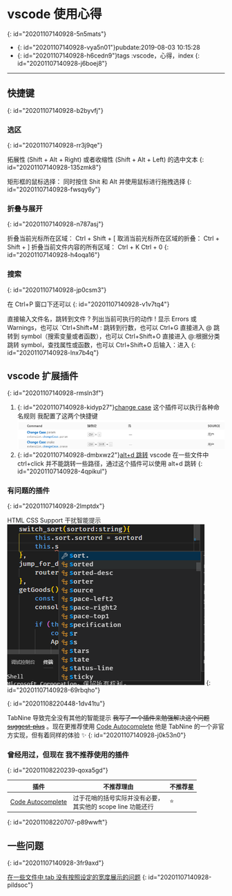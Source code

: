 # vscode 使用心得
{: id="20201107140928-5n5mats"}

- {: id="20201107140928-vya5n01"}pubdate:2019-08-03 10:15:28
- {: id="20201107140928-h6cedn9"}tags :vscode，心得，index
{: id="20201107140928-j6boej8"}

---

## 快捷键
{: id="20201107140928-b2byvfj"}

### 选区
{: id="20201107140928-rr3j9qe"}

拓展性 (Shift + Alt + Right) 或者收缩性 (Shift + Alt + Left) 的选中文本
{: id="20201107140928-135zmk8"}

矩形框的鼠标选择： 同时按住 Shit 和 Alt 并使用鼠标进行拖拽选择
{: id="20201107140928-fwsqy6y"}

### 折叠与展开
{: id="20201107140928-n787asj"}

折叠当前光标所在区域： Ctrl + Shift + [
取消当前光标所在区域的折叠： Ctrl + Shift + ]
折叠当前文件内容的所有区域： Ctrl + K Ctrl + 0
{: id="20201107140928-h4oqa16"}

### 搜索
{: id="20201107140928-jp0csm3"}

在 Ctrl+P 窗口下还可以
{: id="20201107140928-v1v7tq4"}

直接输入文件名，跳转到文件
? 列出当前可执行的动作
! 显示 Errors 或 Warnings，也可以 `Ctrl+Shift+M
: 跳转到行数，也可以 Ctrl+G 直接进入
@ 跳转到 symbol（搜索变量或者函数），也可以 Ctrl+Shift+O 直接进入
@:根据分类跳转 symbol，查找属性或函数，也可以 Ctrl+Shift+O 后输入：进入
{: id="20201107140928-lnx7b4q"}

## vscode 扩展插件
{: id="20201107140928-rmsln3f"}

1. {: id="20201107140928-kidyp27"}[change case](https://marketplace.visualstudio.com/items?itemName=wmaurer.change-case)
   这个插件可以执行各种命名规则
   我配置了这两个快捷键 ![快捷键配置](./快捷键配置.png)
2. {: id="20201107140928-dmbxwz2"}[alt+d 跳转](https://marketplace.visualstudio.com/items?itemName=jack89ita.open-file-from-path)
   vscode 在一些文件中 ctrl+click 并不能跳转一些路径，通过这个插件可以使用 alt+d 跳转
{: id="20201107140928-4qpikul"}

### 有问题的插件
{: id="20201107140928-2lmptdx"}

HTML CSS Support 干扰智能提示
![演示](./css-tips.png)
{: id="20201107140928-69rbqho"}


{: id="20201108220448-1dv41tu"}

TabNine 导致完全没有其他的智能提示 ~~我写了一个插件来勉强解决这个问题 [suggest-plus](https://marketplace.visualstudio.com/items?itemName=llej.suggest-plus)~~ 。现在更推荐使用 [Code Autocomplete](https://marketplace.visualstudio.com/items?itemName=svipas.code-autocomplete) 他是 TabNine 的一个非官方实现，但有着同样的体验 ✨
{: id="20201107140928-j0k53n0"}

### 曾经用过，但现在 我不推荐使用的插件
{: id="20201108220239-qoxa5gd"}

| 插件 | 不推荐理由 | 不推荐星 |
| - | - | - |
| [Code Autocomplete](https://marketplace.visualstudio.com/items?itemName=CoenraadS.bracket-pair-colorizer) | 过于花哨的括号实际并没有必要，<br />其实他的 scope line 功能还行 | ⭐ |
{: id="20201108220707-p89wwft"}

## 一些问题
{: id="20201107140928-3fr9axd"}

[在一些文件中 tab 没有按照设定的宽度展示的问题](https://segmentfault.com/q/1010000008771415)
{: id="20201107140928-pildsoc"}
